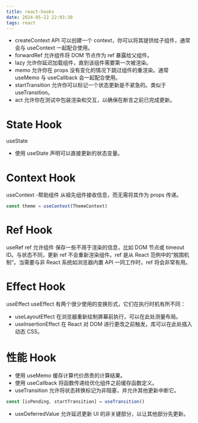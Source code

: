 ```yaml
---
title: react-hooks
date: 2024-05-22 22:03:38
tags: react
---
```


- createContext API 可以创建一个 context，你可以将其提供给子组件，通常会与 useContext 一起配合使用。
- forwardRef 允许组件将 DOM 节点作为 ref 暴露给父组件。
- lazy 允许你延迟加载组件，直到该组件需要第一次被渲染。
- memo 允许你在 props 没有变化的情况下跳过组件的重渲染。通常 useMemo 与 useCallback 会一起配合使用。
- startTransition 允许你可以标记一个状态更新是不紧急的。类似于 useTransition。
- act 允许你在测试中包装渲染和交互，以确保在断言之前已完成更新。

# State Hook

useState

- 使用 useState 声明可以直接更新的状态变量。

# Context Hook

useContext -帮助组件 从祖先组件接收信息，而无需将其作为 props 传递。

```js
const theme = useContext(ThemeContext)
```

# Ref Hook

useRef
ref 允许组件 保存一些不用于渲染的信息，比如 DOM 节点或 timeout ID。与状态不同，更新 ref 不会重新渲染组件。ref 是从 React 范例中的“脱围机制”。当需要与非 React 系统如浏览器内置 API 一同工作时，ref 将会非常有用。

# Effect Hook

useEffect
useEffect 有两个很少使用的变换形式，它们在执行时机有所不同：

- useLayoutEffect 在浏览器重新绘制屏幕前执行，可以在此处测量布局。
- useInsertionEffect 在 React 对 DOM 进行更改之前触发，库可以在此处插入动态 CSS。

# 性能 Hook

- 使用 useMemo 缓存计算代价昂贵的计算结果。
- 使用 useCallback 将函数传递给优化组件之前缓存函数定义。
- useTransition 允许将状态转换标记为非阻塞，并允许其他更新中断它。

```js
const [isPending, startTransition] = useTransition()
```

- useDeferredValue 允许延迟更新 UI 的非关键部分，以让其他部分先更新。
